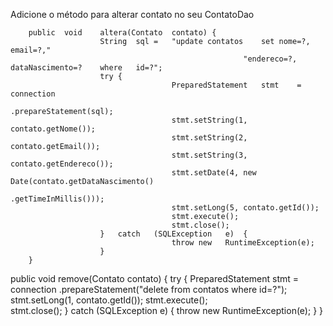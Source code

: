 Adicione	o	método	para	alterar	contato	no	seu		ContatoDao	


		public	void	altera(Contato	contato) {
						String	sql	=	"update	contatos	set	nome=?,	email=?,"
														"endereco=?,	dataNascimento=?	where	id=?";
						try	{
										PreparedStatement	stmt	=	connection
																		.prepareStatement(sql);
										stmt.setString(1,	contato.getNome());
										stmt.setString(2,	contato.getEmail());
										stmt.setString(3,	contato.getEndereco());
										stmt.setDate(4,	new	Date(contato.getDataNascimento()
																		.getTimeInMillis()));
										stmt.setLong(5,	contato.getId());
										stmt.execute();
										stmt.close();
						}	catch	(SQLException	e)	{
										throw new	RuntimeException(e);
						}
		}
    
  public	void	remove(Contato	contato) {
						try	{
										PreparedStatement	stmt	=	connection
																		.prepareStatement("delete	from	contatos	where	id=?");
										stmt.setLong(1,	contato.getId());
										stmt.execute();  
                    stmt.close();
						}	catch	(SQLException	e)	{
										throw new	RuntimeException(e);
						}
		}
